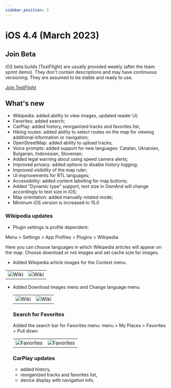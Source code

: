 ```yaml
---
sidebar_position: 5
---
```


# iOS 4.4 (March 2023)

## Join Beta

iOS beta builds (TestFlight) are usually provided weekly (after the team sprint demo). They don't contain descriptions and may have continuous versioning. They are assumed to be stable and ready to use.  

<div>
  <a class="button button--active" href="https://testflight.apple.com/join/7poGNCKy">Join TestFlight</a>
</div>

## What's new

 * Wikipedia: added ability to view images, updated reader UI;
 * Favorites: added search;
 * CarPlay: added history, reorganized tracks and favorites list;
 * Hiking routes: added ability to select routes on the map for viewing additional information or navigation;
 * OpenStreetMap: added ability to upload tracks;
 * Voice prompts: added support for new languages: Catalan, Ukrainian, Bulgarian, Indonesian, Slovenian;
 * Added legal warning about using speed camera alerts;
 * Improved privacy: added options to disable history logging;
 * Improved visibility of the map ruler;
 * UI improvements for RTL languages;
 * Accessibility: added content labelling for map buttons;
 * Added "Dynamic type" support, text size in OsmAnd will change accordingly to text size in iOS;
 * Map orientation: added manually rotated mode;
 * Minimum iOS version is increased to 15.0 


### Wikipedia updates

 - Plugin settings is profile dependent:

  Menu > Settings > App Profiles > Plugins > Wikipedia

  Here you can choose languages in which Wikipedia articles will appear on the map. Choose download or not images and set cache size for images.

- Added Wikipedia article images for the Context menu.
  
 <table class="blogimage">
   <tr>
    <td><img src={require('@site/blog/2023-03-13-ios-4-4/wiki_ios.png').default} alt="Wiki"/></td>
    <td><img src={require('@site/blog/2023-03-13-ios-4-4/wiki_ios_1.png').default} alt="Wiki"/></td>
    </tr>
 </table> 
 
- Added Download images menu and Change language menu.

  <table class="blogimage">
   <tr>
    <td><img src={require('@site/blog/2023-03-13-ios-4-4/wiki_ios_2.png').default} alt="Wiki"/></td>
    <td><img src={require('@site/blog/2023-03-13-ios-4-4/wiki_ios_3.png').default} alt="Wiki"/></td>
    </tr>
 </table> 

### Search for Favorites

Added the search bar for Favorites menu: menu > My Places > Favorites > Pull down

  <table class="blogimage">
   <tr>
    <td><img src={require('@site/blog/2023-03-13-ios-4-4/favorites_search.png').default} alt="Favorites"/></td>
    <td><img src={require('@site/blog/2023-03-13-ios-4-4/favorites_search_1.png').default} alt="Favorites"/></td>
    </tr>
 </table> 


### CarPlay updates

- added history, 
- reorganized tracks and favorites list,
- device display with navigation info.

